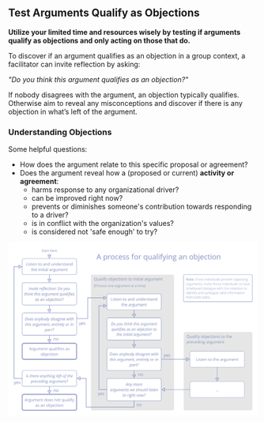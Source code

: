 ## Test Arguments Qualify as Objections


**Utilize your limited time and resources wisely by testing if arguments qualify as objections and only acting on those that do.**

To discover if an argument qualifies as an objection in a group context, a facilitator can invite reflection by asking:

_"Do you think this argument qualifies as an objection?"_

If nobody disagrees with the argument, an objection typically qualifies. Otherwise aim to reveal any misconceptions and discover if there is any objection in what’s left of the argument.


### Understanding Objections

Some helpful questions:

-   How does the argument relate to this specific proposal or agreement?
-   Does the argument reveal how a (proposed or current) **activity or agreement**:
    -   harms response to any organizational driver?
    -   can be improved right now?
    -   prevents or diminishes someone's contribution towards responding to a driver?
    -   is in conflict with the organization's values?
    -   is considered not 'safe enough' to try?


![A process for testing if an argument qualifies as an objection](img/agreements/qualify-objection-process.png)
